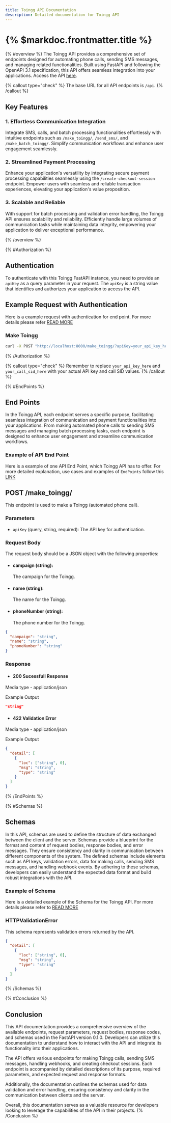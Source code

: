 ```yaml
---
title: Toingg API Documentation
description: Detailed documentation for Toingg API
---
```


# {% $markdoc.frontmatter.title %}

{% #overview %}
The Toingg API provides a comprehensive set of endpoints designed for automating phone calls, sending SMS messages, and managing related functionalities. Built using FastAPI and following the OpenAPI 3.1 specification, this API offers seamless integration into your applications. Access the API [here](https://call.toingg.com/api/docs#/default).

{% callout type="check" %}
The base URL for all API endpoints is `/api`.
{% /callout %}

## Key Features

### 1. Effortless Communication Integration

Integrate SMS, calls, and batch processing functionalities effortlessly with intuitive endpoints such as `/make_toingg/`, `/send_sms/`, and `/make_batch_toingg/`. Simplify communication workflows and enhance user engagement seamlessly.

### 2. Streamlined Payment Processing

Enhance your application's versatility by integrating secure payment processing capabilities seamlessly using the `/create-checkout-session` endpoint. Empower users with seamless and reliable transaction experiences, elevating your application's value proposition.

### 3. Scalable and Reliable

With support for batch processing and validation error handling, the Toingg API ensures scalability and reliability. Efficiently handle large volumes of communication tasks while maintaining data integrity, empowering your application to deliver exceptional performance.

{% /overview %}

{% #Authorization %}

## Authentication

To authenticate with this Toingg FastAPI instance, you need to provide an `apiKey` as a query parameter in your request. The `apiKey` is a string value that identifies and authorizes your application to access the API.

## Example Request with Authentication

Here is a example request with authentication for end point. For more details please refer [READ MORE](/authentication/)

### Make Toingg

```bash
curl -X POST "http://localhost:8000/make_toingg/?apiKey=your_api_key_here" -H "accept: application/json" -H "Content-Type: application/json" -d '{ "campaign": "test_campaign", "name": "John Doe", "phoneNumber": "1234567890" }'
```

{% /Authorization %}

{% callout type="check" %}
Remember to replace `your_api_key_here` and `your_call_sid_here` with your actual API key and call SID values.
{% /callout %}

{% #EndPoints %}

## End Points

In the Toingg API, each endpoint serves a specific purpose, facilitating seamless integration of communication and payment functionalities into your applications. From making automated phone calls to sending SMS messages and managing batch processing tasks, each endpoint is designed to enhance user engagement and streamline communication workflows.

### Example of API End Point

Here is a example of one API End Point, which Toingg API has to offer. For more detailed explanation, use cases and examples of `EndPoints` follow this [LINK](/endpoints/)

## POST /make_toingg/

This endpoint is used to make a Toingg (automated phone call).

### Parameters

- `apiKey` (query, string, required): The API key for authentication.

### Request Body

The request body should be a JSON object with the following properties:

- #### campaign (string):
  The campaign for the Toingg.
- #### name (string):
  The name for the Toingg.
- #### phoneNumber (string):
  The phone number for the Toingg.

```json
{
  "campaign": "string",
  "name": "string",
  "phoneNumber": "string"
}
```

### Response

- #### 200 Sucessfull Response

Media type - application/json

Example Output

```json
"string"
```

- #### 422 Validation Error

Media type - application/json

Example Output

```json
{
  "detail": [
    {
      "loc": ["string", 0],
      "msg": "string",
      "type": "string"
    }
  ]
}
```

{% /EndPoints %}

{% #Schemas %}

## Schemas

In this API, schemas are used to define the structure of data exchanged between the client and the server. Schemas provide a blueprint for the format and content of request bodies, response bodies, and error messages. They ensure consistency and clarity in communication between different components of the system. The defined schemas include elements such as API keys, validation errors, data for making calls, sending SMS messages, and handling webhook events. By adhering to these schemas, developers can easily understand the expected data format and build robust integrations with the API.

### Example of Schema

Here is a detailed example of the Schema for the Toingg API. For more details please refer to [READ MORE](/schema/)

### HTTPValidationError

This schema represents validation errors returned by the API.

```json
{
  "detail": [
    {
      "loc": ["string", 0],
      "msg": "string",
      "type": "string"
    }
  ]
}
```

{% /Schemas %}

{% #Conclusion %}

## Conclusion

This API documentation provides a comprehensive overview of the available endpoints, request parameters, request bodies, response codes, and schemas used in the FastAPI version 0.1.0. Developers can utilize this documentation to understand how to interact with the API and integrate its functionality into their applications.

The API offers various endpoints for making Toingg calls, sending SMS messages, handling webhooks, and creating checkout sessions. Each endpoint is accompanied by detailed descriptions of its purpose, required parameters, and expected request and response formats.

Additionally, the documentation outlines the schemas used for data validation and error handling, ensuring consistency and clarity in the communication between clients and the server.

Overall, this documentation serves as a valuable resource for developers looking to leverage the capabilities of the API in their projects.
{% /Conclusion %}
